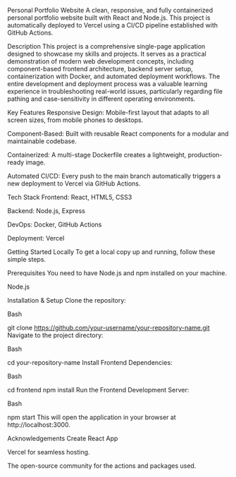 Personal Portfolio Website
A clean, responsive, and fully containerized personal portfolio website built with React and Node.js. This project is automatically deployed to Vercel using a CI/CD pipeline established with GitHub Actions.

Description
This project is a comprehensive single-page application designed to showcase my skills and projects. It serves as a practical demonstration of modern web development concepts, including component-based frontend architecture, backend server setup, containerization with Docker, and automated deployment workflows. The entire development and deployment process was a valuable learning experience in troubleshooting real-world issues, particularly regarding file pathing and case-sensitivity in different operating environments.

Key Features
Responsive Design: Mobile-first layout that adapts to all screen sizes, from mobile phones to desktops.

Component-Based: Built with reusable React components for a modular and maintainable codebase.

Containerized: A multi-stage Dockerfile creates a lightweight, production-ready image.

Automated CI/CD: Every push to the main branch automatically triggers a new deployment to Vercel via GitHub Actions.

Tech Stack
Frontend: React, HTML5, CSS3

Backend: Node.js, Express

DevOps: Docker, GitHub Actions

Deployment: Vercel

Getting Started Locally
To get a local copy up and running, follow these simple steps.

Prerequisites
You need to have Node.js and npm installed on your machine.

Node.js

Installation & Setup
Clone the repository:

Bash

git clone https://github.com/your-username/your-repository-name.git
Navigate to the project directory:

Bash

cd your-repository-name
Install Frontend Dependencies:

Bash

cd frontend
npm install
Run the Frontend Development Server:

Bash

npm start
This will open the application in your browser at http://localhost:3000.

Acknowledgements
Create React App

Vercel for seamless hosting.

The open-source community for the actions and packages used.
